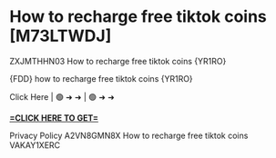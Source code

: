 # How to recharge free tiktok coins [M73LTWDJ]

ZXJMTHHN03 How to recharge free tiktok coins {YR1RO}

{FDD} how to recharge free tiktok coins {YR1RO}

Click Here | 🟢 ➜ ➜ | 🟢 ➜ ➜ 

**[=CLICK HERE TO GET=](https://www.google.com/url?q=https%3A%2F%2Fappbitly.com%2FBlvvf)**

Privacy Policy A2VN8GMN8X How to recharge free tiktok coins VAKAY1XERC

